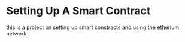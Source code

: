 # Setting Up A Smart Contract

this is a project on setting up smart constracts and using the etherium network
